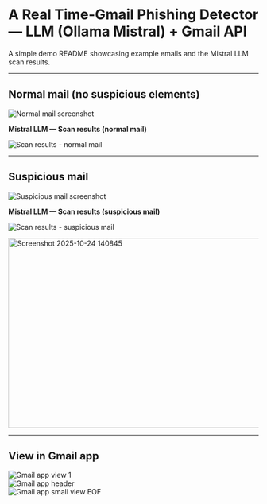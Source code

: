 # A Real Time-Gmail Phishing Detector — LLM (Ollama Mistral) + Gmail API

A simple demo README showcasing example emails and the Mistral LLM scan results.

---

## Normal mail (no suspicious elements)

![Normal mail screenshot](https://github.com/user-attachments/assets/b60adc1f-1fc5-4aea-be68-3dbdfd1804ed)

**Mistral LLM — Scan results (normal mail)**

![Scan results - normal mail](https://github.com/user-attachments/assets/f4a67fad-fa55-45f8-9b2e-f5c158f4dbdd)

---

## Suspicious mail

![Suspicious mail screenshot](https://github.com/user-attachments/assets/5c8626ac-c3b4-4cd8-ac0d-f1fa8b231498)

**Mistral LLM — Scan results (suspicious mail)**

![Scan results - suspicious mail](https://github.com/user-attachments/assets/5f5fe0ac-3957-44f9-9bfb-ab89d20b66b3)


<img width="895" height="382" alt="Screenshot 2025-10-24 140845" src="https://github.com/user-attachments/assets/7aae3596-e16d-4a94-953f-e1ab5c36f903" />

---

## View in Gmail app

![Gmail app view 1](https://github.com/user-attachments/assets/243f29a5-5913-4309-a4b1-d4dc543a8bf0)  
![Gmail app header](https://github.com/user-attachments/assets/ff6fb755-df68-4b46-ba5b-f35f77abd859)  
![Gmail app small view](https://github.com/user-attachments/assets/89ccd46d-7ef4-427e-8c1b-6691740d0e61)
EOF
